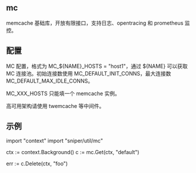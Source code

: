 ## mc
memcache 基础库，开放有限接口，支持日志、opentracing 和 prometheus 监控。

## 配置
MC 配置，格式为 MC_${NAME}_HOSTS = "host1"，通过 ${NAME} 可以获取 MC 连接池。初始连接数使用 MC_DEFAULT_INIT_CONNS，最大连接数 MC_DEFAULT_MAX_IDLE_CONNS。

MC_XXX_HOSTS 只能填一个 memcache 实例。

高可用架构请使用 twemcache 等中间件。

## 示例
import "context"
import "sniper/util/mc"

ctx := context.Background()
c := mc.Get(ctx, "default")

err := c.Delete(ctx, "foo")